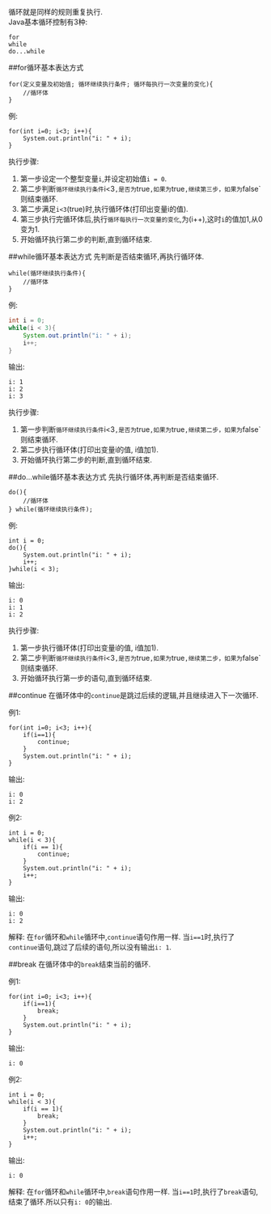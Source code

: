 循环就是同样的规则重复执行.   
Java基本循环控制有3种:   

`for`   
`while`   
`do...while`   

##for循环基本表达方式

	for(定义变量及初始值; 循环继续执行条件; 循环每执行一次变量的变化){
		//循环体
	}

例:
```
for(int i=0; i<3; i++){
	System.out.println("i: " + i);
}
```

执行步骤:
1. 第一步设定一个整型变量`i`,并设定初始值`i = 0`.
2. 第二步判断`循环继续执行条件`i<3`,是否为`true`,如果为`true`,继续第三步，如果为`false`则结束循环.
3. 第二步满足`i<3`(true)时,执行循环体(打印出变量i的值).
4. 第三步执行完循环体后,执行`循环每执行一次变量的变化`,为(i++),这时`i`的值加1,从0变为1.
5. 开始循环执行第二步的判断,直到循环结束.

##while循环基本表达方式
先判断是否结束循环,再执行循环体.

	while(循环继续执行条件){
		//循环体
	}

例:
```java
int i = 0;
while(i < 3){
	System.out.println("i: " + i);
	i++;
}
```

输出:
	
	i: 1
	i: 2
	i: 3

执行步骤:
1. 第一步判断`循环继续执行条件`i<3`,是否为`true`,如果为`true`,继续第二步，如果为`false`则结束循环.
2. 第二步执行循环体(打印出变量i的值, i值加1).
3. 开始循环执行第二步的判断,直到循环结束.


##do...while循环基本表达方式
先执行循环体,再判断是否结束循环.

	do(){
		//循环体
	} while(循环继续执行条件);

例:
```
int i = 0;
do(){
	System.out.println("i: " + i);
	i++;
}while(i < 3);
```
输出:
	
	i: 0
	i: 1
	i: 2
	
执行步骤:
1. 第一步执行循环体(打印出变量i的值, i值加1).
2. 第二步判断`循环继续执行条件`i<3`,是否为`true`,如果为`true`,继续第二步，如果为`false`则结束循环.
3. 开始循环执行第一步的语句,直到循环结束.

##continue
在循环体中的`continue`是跳过后续的逻辑,并且继续进入下一次循环.

例1:
```
for(int i=0; i<3; i++){
	if(i==1){
		continue;
	}	
	System.out.println("i: " + i);
}
```
输出:
	
	i: 0
	i: 2
	
例2:
```
int i = 0;
while(i < 3){
	if(i == 1){
		continue;
	}
	System.out.println("i: " + i);
	i++;
}
```
输出:
	
	i: 0
	i: 2
	
解释:
在`for`循环和`while`循环中,`continue`语句作用一样.
当`i==1`时,执行了`continue`语句,跳过了后续的语句,所以没有输出`i: 1`.

##break
在循环体中的`break`结束当前的循环.

例1:
```
for(int i=0; i<3; i++){
	if(i==1){
		break;
	}	
	System.out.println("i: " + i);
}
```
输出:
	
	i: 0
	
例2:
```
int i = 0;
while(i < 3){
	if(i == 1){
		break;
	}
	System.out.println("i: " + i);
	i++;
}
```
输出:
	
	i: 0
	
解释:
在`for`循环和`while`循环中,`break`语句作用一样.
当`i==1`时,执行了`break`语句,结束了循环.所以只有`i: 0`的输出.
